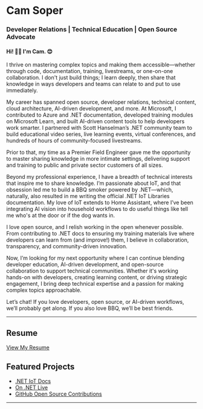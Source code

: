 # Cam Soper
### Developer Relations | Technical Education | Open Source Advocate  

#### Hi! 👋🏻 I'm Cam. 😊

I thrive on mastering complex topics and making them accessible—whether through code, documentation, training, livestreams, or one-on-one collaboration. I don't just build things; I learn deeply, then share that knowledge in ways developers and teams can relate to and put to use immediately.

My career has spanned open source, developer relations, technical content, cloud architecture, AI-driven development, and more. At Microsoft, I contributed to Azure and .NET documentation, developed training modules on Microsoft Learn, and built AI-driven content tools to help developers work smarter. I partnered with Scott Hanselman’s .NET community team to build educational video series, live learning events, virtual conferences, and hundreds of hours of community-focused livestreams.

Prior to that, my time as a Premier Field Engineer gave me the opportunity to master sharing knowledge in more intimate settings, delivering support and training to public and private sector customers of all sizes.

Beyond my professional experience, I have a breadth of technical interests that inspire me to share knowledge. I’m passionate about IoT, and that obsession led me to build a BBQ smoker powered by .NET—which, naturally, also resulted in me writing the official .NET IoT Libraries documentation. My love of IoT extends to Home Assistant, where I’ve been integrating AI vision into household workflows to do useful things like tell me who's at the door or if the dog wants in.

I love open source, and I relish working in the open whenever possible. From contributing to .NET docs to ensuring my training materials live where developers can learn from (and improve!) them, I believe in collaboration, transparency, and community-driven innovation.

Now, I’m looking for my next opportunity where I can continue blending developer education, AI-driven development, and open-source collaboration to support technical communities. Whether it's working hands-on with developers, creating learning content, or driving strategic engagement, I bring deep technical expertise and a passion for making complex topics approachable.

Let’s chat! If you love developers, open source, or AI-driven workflows, we’ll probably get along. If you also love BBQ, we’ll be best friends.

---

## Resume  
[View My Resume](resume.md)  

## Featured Projects  
- [.NET IoT Docs](https://learn.microsoft.com/dotnet/iot/)  
- [On .NET Live](https://www.youtube.com/c/dotnet)  
- [GitHub Open Source Contributions](https://github.com/camsoper)  

---
